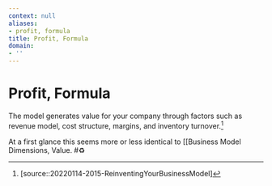 ```yaml
---
context: null
aliases:
- profit, formula
title: Profit, Formula
domain:
- ''
---
```


# Profit, Formula

The model generates value for your company through factors such as revenue model, cost structure, margins, and inventory turnover.[^1]

At a first glance this seems more or less identical to [[Business Model Dimensions, Value. #♻️

[^1]: [source::20220114-2015-ReinventingYourBusinessModel]
